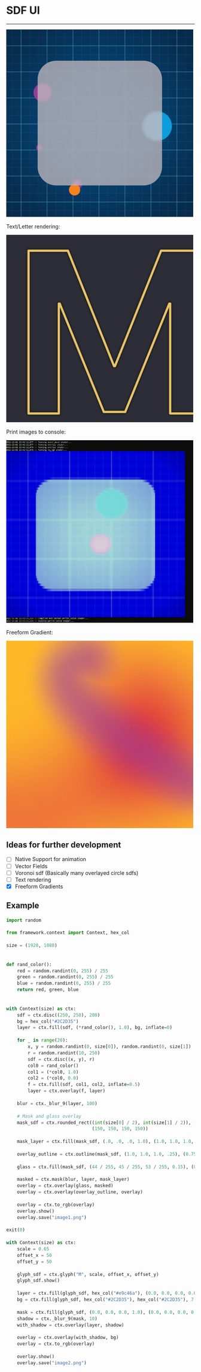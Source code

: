 # SDF UI

___

<img src="./image1.png" width="500" >

Text/Letter rendering:

<img src="./image2.png" width="500" >

Print images to console:

<img src="./console.png" width="500" > 

Freeform Gradient:

<img src="./image3.png" width="500" >

## Ideas for further development

- [ ] Native Support for animation
- [ ] Vector Fields
- [ ] Voronoi sdf (Basically many overlayed circle sdfs)
- [ ] Text rendering
- [x] Freeform Gradients

## Example

```python
import random

from framework.context import Context, hex_col

size = (1920, 1080)


def rand_color():
    red = random.randint(0, 255) / 255
    green = random.randint(0, 255) / 255
    blue = random.randint(0, 255) / 255
    return red, green, blue


with Context(size) as ctx:
    sdf = ctx.disc((250, 250), 200)
    bg = hex_col("#2C2D35")
    layer = ctx.fill(sdf, (*rand_color(), 1.0), bg, inflate=0)

    for _ in range(20):
        x, y = random.randint(0, size[0]), random.randint(0, size[1])
        r = random.randint(10, 250)
        sdf = ctx.disc((x, y), r)
        col0 = rand_color()
        col1 = (*col0, 1.0)
        col2 = (*col0, 0.0)
        f = ctx.fill(sdf, col1, col2, inflate=0.5)
        layer = ctx.overlay(f, layer)

    blur = ctx._blur_9(layer, 100)

    # Mask and glass overlay
    mask_sdf = ctx.rounded_rect((int(size[0] / 2), int(size[1] / 2)), (int(size[0] / 5), int(size[1] / 3)),
                                (150, 150, 150, 150))

    mask_layer = ctx.fill(mask_sdf, (.0, .0, .0, 1.0), (1.0, 1.0, 1.0, 1.0), 0)

    overlay_outline = ctx.outline(mask_sdf, (1.0, 1.0, 1.0, .25), (0.75, 0.75, 0.75, 0.0), inflate=-1.5)

    glass = ctx.fill(mask_sdf, (44 / 255, 45 / 255, 53 / 255, 0.15), (0.0, 0.0, 0.0, 0.0), 0)

    masked = ctx.mask(blur, layer, mask_layer)
    overlay = ctx.overlay(glass, masked)
    overlay = ctx.overlay(overlay_outline, overlay)

    overlay = ctx.to_rgb(overlay)
    overlay.show()
    overlay.save("image1.png")

exit(0)

with Context(size) as ctx:
    scale = 0.65
    offset_x = 50
    offset_y = 50

    glyph_sdf = ctx.glyph("M", scale, offset_x, offset_y)
    glyph_sdf.show()

    layer = ctx.fill(glyph_sdf, hex_col("#e9c46a"), (0.0, 0.0, 0.0, 0.0), 7.5)
    bg = ctx.fill(glyph_sdf, hex_col("#2C2D35"), hex_col("#2C2D35"), 7.5)

    mask = ctx.fill(glyph_sdf, (0.0, 0.0, 0.0, 1.0), (0.0, 0.0, 0.0, 0.0), 7.5)
    shadow = ctx._blur_9(mask, 10)
    with_shadow = ctx.overlay(layer, shadow)

    overlay = ctx.overlay(with_shadow, bg)
    overlay = ctx.to_rgb(overlay)

    overlay.show()
    overlay.save("image2.png")

```
